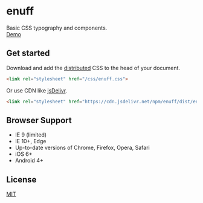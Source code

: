 # enuff

Basic CSS typography and components.  
[Demo](https://vvvkor.github.io/enuff/)

## Get started

Download and add the [distributed](https://github.com/vvvkor/enuff/archive/master.zip) CSS to the head of your document.

```html
<link rel="stylesheet" href="/css/enuff.css">
``` 

Or use CDN like [jsDelivr](https://www.jsdelivr.com/package/npm/enuff).

```html
<link rel="stylesheet" href="https://cdn.jsdelivr.net/npm/enuff/dist/enuff.min.css">
```

## Browser Support

* IE 9 (limited)
* IE 10+, Edge
* Up-to-date versions of Chrome, Firefox, Opera, Safari
* iOS 6+
* Android 4+

## License

[MIT](./LICENSE)